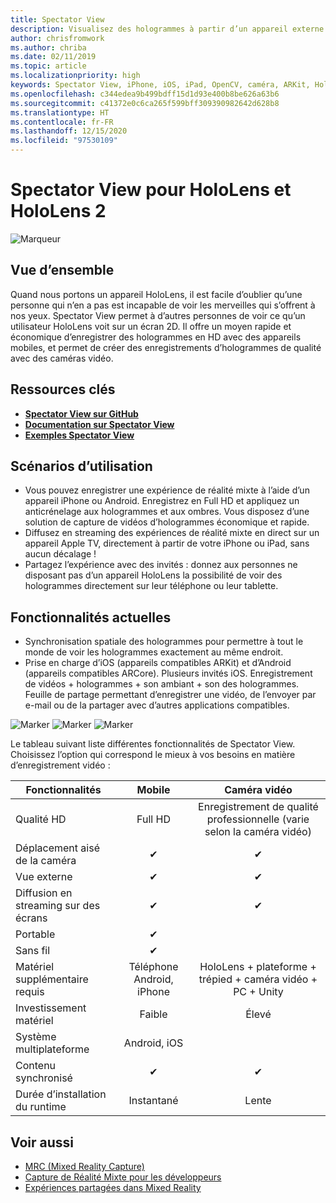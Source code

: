```yaml
---
title: Spectator View
description: Visualisez des hologrammes à partir d’un appareil externe pour montrer ou enregistrer une expérience de réalité mixte sur un écran externe.
author: chrisfromwork
ms.author: chriba
ms.date: 02/11/2019
ms.topic: article
ms.localizationpriority: high
keywords: Spectator View, iPhone, iOS, iPad, OpenCV, caméra, ARKit, HoloLens, réalité mixte, MixedRealityToolkit, démonstration, enregistrement
ms.openlocfilehash: c344edea9b499bdff15d1d93e400b8be626a63b6
ms.sourcegitcommit: c41372e0c6ca265f599bff309390982642d628b8
ms.translationtype: HT
ms.contentlocale: fr-FR
ms.lasthandoff: 12/15/2020
ms.locfileid: "97530109"
---
```

# <a name="spectator-view-for-hololens-and-hololens-2"></a>Spectator View pour HoloLens et HoloLens 2

![Marqueur](images/SpecViewPhoneHero.jpg)

## <a name="overview"></a>Vue d’ensemble

Quand nous portons un appareil HoloLens, il est facile d’oublier qu’une personne qui n’en a pas est incapable de voir les merveilles qui s’offrent à nos yeux. Spectator View permet à d’autres personnes de voir ce qu’un utilisateur HoloLens voit sur un écran 2D. Il offre un moyen rapide et économique d’enregistrer des hologrammes en HD avec des appareils mobiles, et permet de créer des enregistrements d’hologrammes de qualité avec des caméras vidéo.

## <a name="key-resources"></a>Ressources clés

* [**Spectator View sur GitHub**](https://github.com/microsoft/MixedReality-SpectatorView)
* [**Documentation sur Spectator View**](https://microsoft.github.io/MixedReality-SpectatorView/README.html)
* [**Exemples Spectator View**](https://github.com/microsoft/MixedReality-SpectatorView/tree/master/samples)

## <a name="use-cases"></a>Scénarios d’utilisation

* Vous pouvez enregistrer une expérience de réalité mixte à l’aide d’un appareil iPhone ou Android. Enregistrez en Full HD et appliquez un anticrénelage aux hologrammes et aux ombres. Vous disposez d’une solution de capture de vidéos d’hologrammes économique et rapide.
* Diffusez en streaming des expériences de réalité mixte en direct sur un appareil Apple TV, directement à partir de votre iPhone ou iPad, sans aucun décalage !
* Partagez l’expérience avec des invités : donnez aux personnes ne disposant pas d’un appareil HoloLens la possibilité de voir des hologrammes directement sur leur téléphone ou leur tablette.

## <a name="current-features"></a>Fonctionnalités actuelles

* Synchronisation spatiale des hologrammes pour permettre à tout le monde de voir les hologrammes exactement au même endroit.
* Prise en charge d’iOS (appareils compatibles ARKit) et d’Android (appareils compatibles ARCore).
Plusieurs invités iOS.
Enregistrement de vidéos + hologrammes + son ambiant + son des hologrammes.
Feuille de partage permettant d’enregistrer une vidéo, de l’envoyer par e-mail ou de la partager avec d’autres applications compatibles.

![Marker](images/SpecViewPhoneDemo.jpg)
![Marker](images/hololensspectatorview-500px.jpg) ![Marker](images/spectatorview-300px.png)

Le tableau suivant liste différentes fonctionnalités de Spectator View. Choisissez l’option qui correspond le mieux à vos besoins en matière d’enregistrement vidéo :

|      Fonctionnalités                                | Mobile                  |                    Caméra vidéo              |
|--------------------------------------|:-----------------------:|:-------------------------------------------:|
| Qualité HD                           |         Full HD         |        Enregistrement de qualité professionnelle (varie selon la caméra vidéo)      |
| Déplacement aisé de la caméra                 |            ✔            |                      ✔                      |
| Vue externe                    |            ✔            |                      ✔                      |
| Diffusion en streaming sur des écrans           |            ✔            |                      ✔                      |
| Portable                             |            ✔            |                                             |
| Sans fil                             |            ✔            |                                             |
| Matériel supplémentaire requis         |     Téléphone Android, iPhone    | HoloLens + plateforme + trépied + caméra vidéo + PC + Unity |
| Investissement matériel                  |           Faible            |                     Élevé                    |
| Système multiplateforme                       |           Android, iOS   |                                             |
| Contenu synchronisé                 |            ✔            |                      ✔                      |
| Durée d’installation du runtime               |         Instantané          |                     Lente                    |
## <a name="see-also"></a>Voir aussi

* [MRC (Mixed Reality Capture)](../../mixed-reality-capture.md) 
* [Capture de Réalité Mixte pour les développeurs](mixed-reality-capture-for-developers.md)
* [Expériences partagées dans Mixed Reality](shared-experiences-in-mixed-reality.md)
